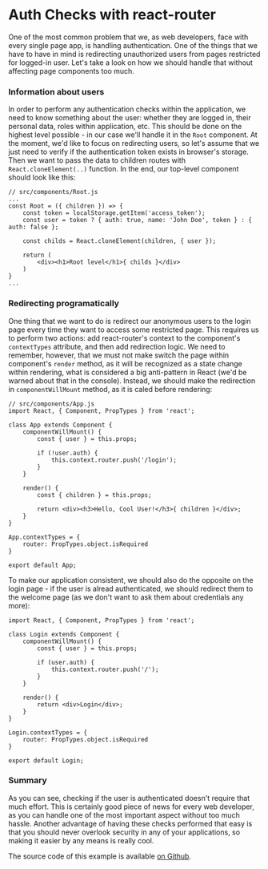 # Auth Checks with react-router

One of the most common problem that we, as web developers, face with every single page app, is handling authentication. One of the things that we have to have in mind is redirecting unauthorized users from pages restricted for logged-in user. Let's take a look on how we should handle that without affecting page components too much.

### Information about users

In order to perform any authentication checks within the application, we need to know something about the user: whether they are logged in, their personal data, roles within application, etc. This should be done on the highest level possible - in our case we'll handle it in the `Root` component. At the moment, we'd like to focus on redirecting users, so let's assume that we just need to verify if the authentication token exists in browser's storage. Then we want to pass the data to children routes with `React.cloneElement(..)` function. In the end, our top-level component should look like this:

    // src/components/Root.js
    ...
    const Root = ({ children }) => {
        const token = localStorage.getItem('access_token');
        const user = token ? { auth: true, name: 'John Doe', token } : { auth: false };

        const childs = React.cloneElement(children, { user });

        return (
            <div><h1>Root level</h1>{ childs }</div>
        )
    }
    ...

### Redirecting programatically

One thing that we want to do is redirect our anonymous users to the login page every time they want to access some restricted page. This requires us to perform two actions: add react-router's context to the component's `contextTypes` attribute, and then add redirection logic. We need to remember, however, that we must not make switch the page within component's `render` method, as it will be recognized as a state change within rendering, what is considered a big anti-pattern in React (we'd be warned about that in the console). Instead, we should make the redirection in `componentWillMount` method, as it is caled before rendering:

    // src/components/App.js
    import React, { Component, PropTypes } from 'react';

    class App extends Component {
        componentWillMount() {
            const { user } = this.props;

            if (!user.auth) {
                this.context.router.push('/login');
            }
        }

        render() {
            const { children } = this.props;

            return <div><h3>Hello, Cool User!</h3>{ children }</div>;
        }
    }

    App.contextTypes = {
        router: PropTypes.object.isRequired
    }

    export default App;

To make our application consistent, we should also do the opposite on the login page - if the user is alread authenticated, we should redirect them to the welcome page (as we don't want to ask them about credentials any more):

    import React, { Component, PropTypes } from 'react';

    class Login extends Component {
        componentWillMount() {
            const { user } = this.props;

            if (user.auth) {
                this.context.router.push('/');
            }
        }

        render() {
            return <div>Login</div>;
        }
    }

    Login.contextTypes = {
        router: PropTypes.object.isRequired
    }

    export default Login;

### Summary

As you can see, checking if the user is authenticated doesn't require that much effort. This is certainly good piece of news for every web developer, as you can handle one of the most important aspect without too much hassle. Another advantage of having these checks performed that easy is that you should never overlook security in any of your applications, so making it easier by any means is really cool.

The source code of this example is available [on Github](https://github.com/mycodesmells/react-router-example).
